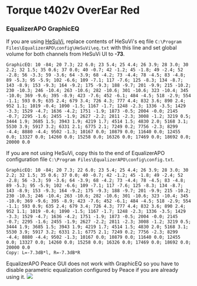 # Torque t402v OverEar Red
### EqualizerAPO GraphicEQ
If you are using [HeSuVi](https://sourceforge.net/projects/hesuvi/), replace contents of HeSuVi's eq file `C:\Program Files\EqualizerAPO\config\HeSuVi\eq.txt` with this line and set global volume for both channels from HeSuVi UI to **-73**.
```
GraphicEQ: 10 -84; 20 7.3; 22 6.0; 23 5.4; 25 4.4; 26 3.9; 28 3.0; 30 2.2; 32 1.5; 35 0.6; 37 0.0; 40 -0.7; 42 -1.2; 45 -1.8; 49 -2.4; 52 -2.8; 56 -3.3; 59 -3.6; 64 -3.9; 68 -4.2; 73 -4.4; 78 -4.5; 83 -4.8; 89 -5.3; 95 -5.9; 102 -6.6; 109 -7.1; 117 -7.6; 125 -8.3; 134 -8.7; 143 -8.9; 153 -9.3; 164 -9.2; 175 -9.3; 188 -9.7; 201 -9.9; 215 -10.2; 230 -10.3; 246 -10.4; 263 -10.6; 282 -10.6; 301 -10.6; 323 -10.4; 345 -10.0; 369 -9.6; 395 -8.9; 423 -7.6; 452 -6.1; 484 -4.5; 518 -2.9; 554 -1.1; 593 0.9; 635 2.4; 679 3.4; 726 4.3; 777 4.4; 832 3.6; 890 2.4; 952 1.1; 1019 -0.4; 1090 -1.5; 1167 -1.7; 1248 -2.3; 1336 -3.5; 1429 -3.3; 1529 -4.7; 1636 -4.2; 1751 -1.9; 1873 -0.5; 2004 -0.0; 2145 -0.7; 2295 -1.6; 2455 -1.9; 2627 -2.2; 2811 -2.3; 3008 -1.2; 3219 0.5; 3444 1.9; 3685 1.5; 3943 1.9; 4219 1.7; 4514 1.5; 4830 2.0; 5168 3.1; 5530 3.9; 5917 3.2; 6331 2.1; 6775 2.1; 7249 0.2; 7756 -2.3; 8299 -4.4; 8880 -4.4; 9502 -1.3; 10167 0.0; 10879 0.0; 11640 0.0; 12455 0.0; 13327 0.0; 14260 0.0; 15258 0.0; 16326 0.0; 17469 0.0; 18692 0.0; 20000 0.0
```
If you are not using HeSuVi, copy this to the end of EqualizerAPO configuration file `C:\Program Files\EqualizerAPO\config\config.txt`.
```
GraphicEQ: 10 -84; 20 7.3; 22 6.0; 23 5.4; 25 4.4; 26 3.9; 28 3.0; 30 2.2; 32 1.5; 35 0.6; 37 0.0; 40 -0.7; 42 -1.2; 45 -1.8; 49 -2.4; 52 -2.8; 56 -3.3; 59 -3.6; 64 -3.9; 68 -4.2; 73 -4.4; 78 -4.5; 83 -4.8; 89 -5.3; 95 -5.9; 102 -6.6; 109 -7.1; 117 -7.6; 125 -8.3; 134 -8.7; 143 -8.9; 153 -9.3; 164 -9.2; 175 -9.3; 188 -9.7; 201 -9.9; 215 -10.2; 230 -10.3; 246 -10.4; 263 -10.6; 282 -10.6; 301 -10.6; 323 -10.4; 345 -10.0; 369 -9.6; 395 -8.9; 423 -7.6; 452 -6.1; 484 -4.5; 518 -2.9; 554 -1.1; 593 0.9; 635 2.4; 679 3.4; 726 4.3; 777 4.4; 832 3.6; 890 2.4; 952 1.1; 1019 -0.4; 1090 -1.5; 1167 -1.7; 1248 -2.3; 1336 -3.5; 1429 -3.3; 1529 -4.7; 1636 -4.2; 1751 -1.9; 1873 -0.5; 2004 -0.0; 2145 -0.7; 2295 -1.6; 2455 -1.9; 2627 -2.2; 2811 -2.3; 3008 -1.2; 3219 0.5; 3444 1.9; 3685 1.5; 3943 1.9; 4219 1.7; 4514 1.5; 4830 2.0; 5168 3.1; 5530 3.9; 5917 3.2; 6331 2.1; 6775 2.1; 7249 0.2; 7756 -2.3; 8299 -4.4; 8880 -4.4; 9502 -1.3; 10167 0.0; 10879 0.0; 11640 0.0; 12455 0.0; 13327 0.0; 14260 0.0; 15258 0.0; 16326 0.0; 17469 0.0; 18692 0.0; 20000 0.0
Copy: L=-7.3dB*l, R=-7.3dB*R
```
EqualizerAPO Peace GUI does not work with GraphicEQ so you have to disable parametric equalization configured by Peace if you are already using it.
![](https://raw.githubusercontent.com/jaakkopasanen/AutoEq/master/results/SBAF-Serious/innerfidelity/onear/Torque%20t402v%20OverEar%20Red/Torque%20t402v%20OverEar%20Red.png)
